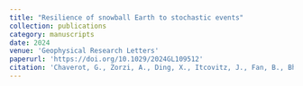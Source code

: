 ```yaml
---
title: "Resilience of snowball Earth to stochastic events"
collection: publications
category: manuscripts
date: 2024
venue: 'Geophysical Research Letters'
paperurl: 'https://doi.org/10.1029/2024GL109512'
citation: 'Chaverot, G., Zorzi, A., Ding, X., Itcovitz, J., Fan, B., Bhatnagar, S., et al. (2024). Resilience of snowball Earth to stochastic events. <i>Geophysical Research Letters<\i> 51, e2024GL109512.'
---
```


